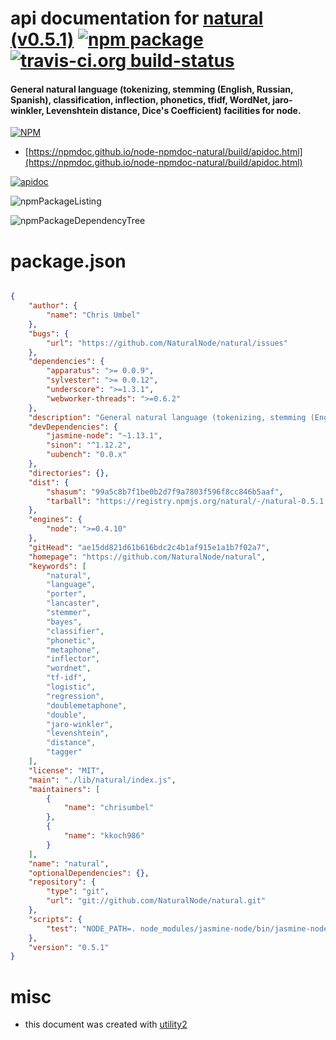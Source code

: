 # api documentation for  [natural (v0.5.1)](https://github.com/NaturalNode/natural)  [![npm package](https://img.shields.io/npm/v/npmdoc-natural.svg?style=flat-square)](https://www.npmjs.org/package/npmdoc-natural) [![travis-ci.org build-status](https://api.travis-ci.org/npmdoc/node-npmdoc-natural.svg)](https://travis-ci.org/npmdoc/node-npmdoc-natural)
#### General natural language (tokenizing, stemming (English, Russian, Spanish), classification, inflection, phonetics, tfidf, WordNet, jaro-winkler, Levenshtein distance, Dice's Coefficient) facilities for node.

[![NPM](https://nodei.co/npm/natural.png?downloads=true&downloadRank=true&stars=true)](https://www.npmjs.com/package/natural)

- [https://npmdoc.github.io/node-npmdoc-natural/build/apidoc.html](https://npmdoc.github.io/node-npmdoc-natural/build/apidoc.html)

[![apidoc](https://npmdoc.github.io/node-npmdoc-natural/build/screenCapture.buildCi.browser.%252Ftmp%252Fbuild%252Fapidoc.html.png)](https://npmdoc.github.io/node-npmdoc-natural/build/apidoc.html)

![npmPackageListing](https://npmdoc.github.io/node-npmdoc-natural/build/screenCapture.npmPackageListing.svg)

![npmPackageDependencyTree](https://npmdoc.github.io/node-npmdoc-natural/build/screenCapture.npmPackageDependencyTree.svg)



# package.json

```json

{
    "author": {
        "name": "Chris Umbel"
    },
    "bugs": {
        "url": "https://github.com/NaturalNode/natural/issues"
    },
    "dependencies": {
        "apparatus": ">= 0.0.9",
        "sylvester": ">= 0.0.12",
        "underscore": ">=1.3.1",
        "webworker-threads": ">=0.6.2"
    },
    "description": "General natural language (tokenizing, stemming (English, Russian, Spanish), classification, inflection, phonetics, tfidf, WordNet, jaro-winkler, Levenshtein distance, Dice's Coefficient) facilities for node.",
    "devDependencies": {
        "jasmine-node": "~1.13.1",
        "sinon": "^1.12.2",
        "uubench": "0.0.x"
    },
    "directories": {},
    "dist": {
        "shasum": "99a5c8b7f1be0b2d7f9a7803f596f8cc846b5aaf",
        "tarball": "https://registry.npmjs.org/natural/-/natural-0.5.1.tgz"
    },
    "engines": {
        "node": ">=0.4.10"
    },
    "gitHead": "ae15dd821d61b616bdc2c4b1af915e1a1b7f02a7",
    "homepage": "https://github.com/NaturalNode/natural",
    "keywords": [
        "natural",
        "language",
        "porter",
        "lancaster",
        "stemmer",
        "bayes",
        "classifier",
        "phonetic",
        "metaphone",
        "inflector",
        "wordnet",
        "tf-idf",
        "logistic",
        "regression",
        "doublemetaphone",
        "double",
        "jaro-winkler",
        "levenshtein",
        "distance",
        "tagger"
    ],
    "license": "MIT",
    "main": "./lib/natural/index.js",
    "maintainers": [
        {
            "name": "chrisumbel"
        },
        {
            "name": "kkoch986"
        }
    ],
    "name": "natural",
    "optionalDependencies": {},
    "repository": {
        "type": "git",
        "url": "git://github.com/NaturalNode/natural.git"
    },
    "scripts": {
        "test": "NODE_PATH=. node_modules/jasmine-node/bin/jasmine-node spec/"
    },
    "version": "0.5.1"
}
```



# misc
- this document was created with [utility2](https://github.com/kaizhu256/node-utility2)
